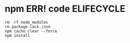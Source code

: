 # npm ERR! code ELIFECYCLE

```shell
rm -rf node_modules
rm package-lock.json
npm cache clear --force
npm install

```

### 

